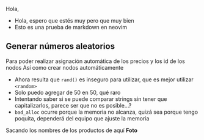 Hola,
* Hola, espero que estés muy pero que muy bien
* Esto es una prueba de markdown en neovim

## Generar números aleatorios
Para poder realizar asignación automática de los precios y los id de los nodos
Así como crear nodos automáticamente
* Ahora resulta que `rand()` es inseguro para utilizar, que es
mejor utilizar `<random>`
* Solo puedo agregar de 50 en 50, qué raro
* Intentando saber si se puede comparar strings sin tener que capitalizarlos, parece ser que no es posible...?
* `bad_alloc` ocurre porque la memoria no alcanza, quizá sea porque tengo poquita, dependerá del equipo que ajuste la memoria

Sacando los nombres de los productos de aquí
**Foto**
